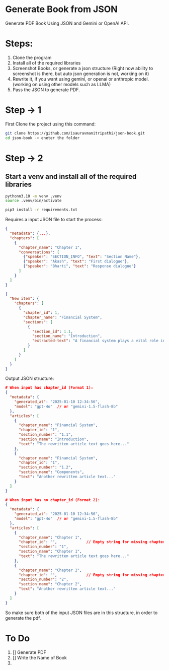 # Generate Book from JSON

Generate PDF Book Using JSON and Gemini or OpenAI API. 


# Steps:
1. Clone the program
2. Install all of the required libraries
3. Screenshot Books, or generate a json structure (Right now ability to screenshot is there, but auto json generation is not, working on it)
4. Rewrite it, if you want using gemini, or openai or anthropic model. (working on using other models such as LLMA)
5. Pass the JSON to generate PDF.


# Step -> 1

First Clone the project using this command:

```bash
git clone https://github.com/isauravmanitripathi/json-book.git
cd json-book -> eneter the folder 
```


# Step -> 2

## Start a venv and install all of the required libraries

```bash
pythonn3.10 -m venv .venv
source .venv/bin/activate

pip3 install -r requirements.txt
```


Requires a input JSON file to start the process:

```json
{
  "metadata": {...},
  "chapters": [
    {
      "chapter_name": "Chapter 1",
      "conversations": [
        {"speaker": "SECTION_INFO", "text": "Section Name"},
        {"speaker": "Akash", "text": "First dialogue"},
        {"speaker": "Bharti", "text": "Response dialogue"}
      ]
    }
  ]
}
```
```json
{
  "New item": {
    "chapters": [
      {
        "chapter_id": 1,
        "chapter_name": "Financial System",
        "sections": [
          {
            "section_id": 1.1,
            "section_name": "Introduction",
            "extracted-text": "A financial system plays a vital role in economic growth..."
          }
        ]
      }
    ]
  }
}
```


Output JSON structure:

```json 
# When input has chapter_id (Format 1):
{
  "metadata": {
    "generated_at": "2025-01-10 12:34:56",
    "model": "gpt-4o"  // or "gemini-1.5-flash-8b"
  },
  "articles": [
    {
      "chapter_name": "Financial System",
      "chapter_id": "1",
      "section_number": "1.1",
      "section_name": "Introduction",
      "text": "The rewritten article text goes here..."
    },
    {
      "chapter_name": "Financial System",
      "chapter_id": "1",
      "section_number": "1.2",
      "section_name": "Components",
      "text": "Another rewritten article text..."
    }
  ]
}

# When input has no chapter_id (Format 2):
{
  "metadata": {
    "generated_at": "2025-01-10 12:34:56",
    "model": "gpt-4o"  // or "gemini-1.5-flash-8b"
  },
  "articles": [
    {
      "chapter_name": "Chapter 1",
      "chapter_id": "",             // Empty string for missing chapter_id
      "section_number": "1",
      "section_name": "Chapter 1",
      "text": "The rewritten article text goes here..."
    },
    {
      "chapter_name": "Chapter 2",
      "chapter_id": "",             // Empty string for missing chapter_id
      "section_number": "2",
      "section_name": "Chapter 2",
      "text": "Another rewritten article text..."
    }
  ]
}

```

So make sure both of the input JSON files are in this structure, in order to generate the pdf. 



# To Do

1. [] Generate PDF
2. [] Write the Name of Book
3. 